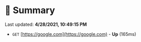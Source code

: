 # 📖 Summary
Last updated: **4/28/2021, 10:49:15 PM**

- `GET` [https://google.com](https://google.com) - **Up** (165ms)
